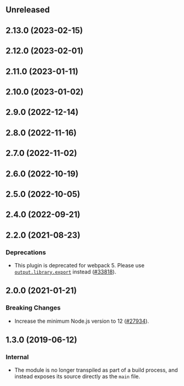 <!-- Learn how to maintain this file at https://github.com/WordPress/gutenberg/tree/HEAD/packages#maintaining-changelogs. -->

## Unreleased

## 2.13.0 (2023-02-15)

## 2.12.0 (2023-02-01)

## 2.11.0 (2023-01-11)

## 2.10.0 (2023-01-02)

## 2.9.0 (2022-12-14)

## 2.8.0 (2022-11-16)

## 2.7.0 (2022-11-02)

## 2.6.0 (2022-10-19)

## 2.5.0 (2022-10-05)

## 2.4.0 (2022-09-21)

## 2.2.0 (2021-08-23)

### Deprecations

-   This plugin is deprecated for webpack 5. Please use [`output.library.export`](https://webpack.js.org/configuration/output/#outputlibraryexport) instead ([#33818](https://github.com/WordPress/gutenberg/pull/33818)).

## 2.0.0 (2021-01-21)

### Breaking Changes

-   Increase the minimum Node.js version to 12 ([#27934](https://github.com/WordPress/gutenberg/pull/27934)).

## 1.3.0 (2019-06-12)

### Internal

-   The module is no longer transpiled as part of a build process, and instead exposes its source directly as the `main` file.
